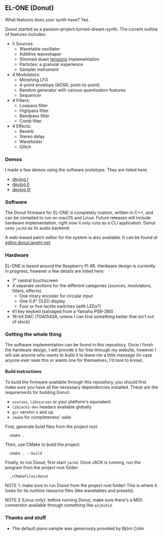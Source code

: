 ## EL-ONE (Donut)
What features does your synth have? Yes.

Donut started as a passion-project-turned-dream-synth. The current outline of features includes:
- 5 Sources:
  - Wavetable oscillator
  - Additive waveshaper
  - Slimmed down [tensions](https://github.com/layetri/karplusstrong) implementation
  - Particles: a granular experience
  - Sampler instrument
- 4 Modulators:
  - Morphing LFO
  - 4-point envelope (ADSR, point-to-point)
  - Random generator with various quantization features
  - Sequencer
- 4 Filters:
  - Lowpass filter
  - Highpass filter
  - Bandpass filter
  - Comb filter
- 4 Effects:
  - Reverb
  - Stereo delay
  - Wavefolder
  - Glitch

### Demos
I made a few demos using the software prototype. They are listed here:
- [devlog I](https://www.youtube.com/watch?v=OLlrPg6xvhI)
- [devlog II](https://www.youtube.com/watch?v=XgsYKxt4CRc)
- [devlog III](https://www.youtube.com/watch?v=7CKzSvlqjKY)

### Software
The Donut firmware for EL-ONE is completely custom, written in C++, and can be compiled to run on macOS and Linux. Future releases will include hardware implementation, right now it only runs as a CLI application. Donut uses `jackd` as its audio backend.

A web-based patch editor for the system is also available. It can be found at [editor.donut.layetri.net](https://editor.donut.layetri.net).

### Hardware
EL-ONE is based around the Raspberry Pi 4B. Hardware design is currently in progress, however a few details are listed here:
- 7" central touchscreen
- 4 separate sections for the different categories (sources, modulators, filters, effects)
  - One rotary encoder for circular input
  - One 0.9" OLED display
  - Four or five tactile switches (with LEDs?)
- 61 key keybed (salvaged from a Yamaha PSR-280)
- 16-bit DAC (TDA1543A, unless I can find something better that isn't out of stock)

### Getting the whole thing
The software implementation can be found in this repository. Once I finish the hardware design, I will provide it for free through my website, however I will ask anyone who wants to build it to leave me a little message (in case anyone ever sees this or wants one for themselves, I'd love to know). 
#### Build instructions
To build the firmware available through this repository, you should first make sure you have all the necessary dependencies installed. These are the requirements for building Donut:
- `ncurses`, `libncurses` or your platform's equivalent
- `libjack2-dev` headers available globally
- `gcc` version x and up
- `cmake` for completeness' sake

First, generate build files from the project root:
```shell
  cmake .
```
Then, use CMake to build the project:
```shell
  cmake . --build
```

Finally, to run Donut, first start `jackd`. Once JACK is running, run the program from the project root folder:
```shell
  ./CMakeFiles/donut
```
NOTE 1: make sure to run Donut from the project root folder! This is where it looks for its runtime resource files (like wavetables and presets).

NOTE 2 (Linux only): before running Donut, make sure there's a MIDI connection available through something like `a2jmidid`.

### Thanks and stuff
- The default piano sample was generously provided by Björn Colin